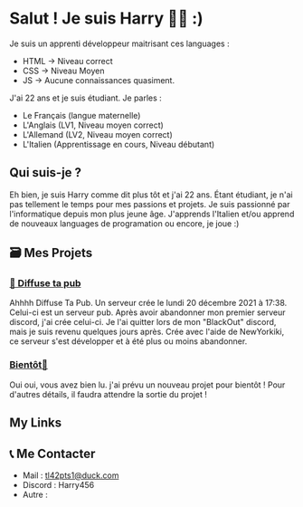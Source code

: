 # Salut ! Je suis Harry 👋🏻 :)

Je suis un apprenti développeur maitrisant ces languages :
- HTML -> Niveau correct
- CSS -> Niveau Moyen
- JS -> Aucune connaissances quasiment.

J'ai 22 ans et je suis étudiant.
Je parles :
- Le Français (langue maternelle)
- L'Anglais (LV1, Niveau moyen correct)
- L'Allemand (LV2, Niveau moyen correct)
- L'Italien (Apprentissage en cours, Niveau débutant)


## Qui suis-je ?

Eh bien, je suis Harry comme dit plus tôt et j'ai 22 ans. Étant étudiant, je n'ai pas tellement le temps pour mes passions et projets. 
Je suis passionné par l'informatique depuis mon plus jeune âge. J'apprends l'Italien et/ou apprend de nouveaux languages de programation ou encore, je joue :)

## 🗃️ Mes Projets

### [📨 Diffuse ta pub](https://discord.gg/BU6HFM8UbP)

Ahhhh Diffuse Ta Pub. Un serveur crée le lundi 20 décembre 2021 à 17:38.
Celui-ci est un serveur pub. Après avoir abandonner mon premier serveur discord, j'ai crée celui-ci.
Je l'ai quitter lors de mon "BlackOut" discord, mais je suis revenu quelques jours après.
Crée avec l'aide de NewYorkiki, ce serveur s'est développer et à été plus ou moins abandonner.

### [Bientôt👀](https://coming-soon.eu)

Oui oui, vous avez bien lu. j'ai prévu un nouveau projet pour bientôt ! Pour d'autres détails, il faudra attendre la sortie du projet !


## My Links


## 📞 Me Contacter

- Mail : [tl42pts1@duck.com](mailto:tl42pts1@duck.com)
- Discord : Harry456
- Autre : <a href="https://coming-soon.eu" target="_blank">
